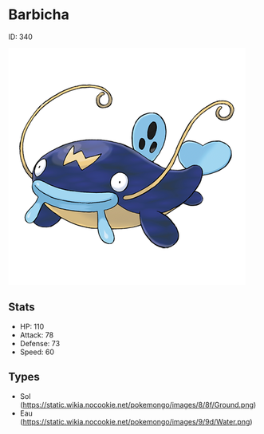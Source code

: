 # Barbicha


ID: 340

![](https://raw.githubusercontent.com/PokeAPI/sprites/master/sprites/pokemon/other/official-artwork/340.png "Barbicha")

## Stats


 - HP: 110
 - Attack: 78
 - Defense: 73
 - Speed: 60

## Types


 - Sol (https://static.wikia.nocookie.net/pokemongo/images/8/8f/Ground.png)
 - Eau (https://static.wikia.nocookie.net/pokemongo/images/9/9d/Water.png)
